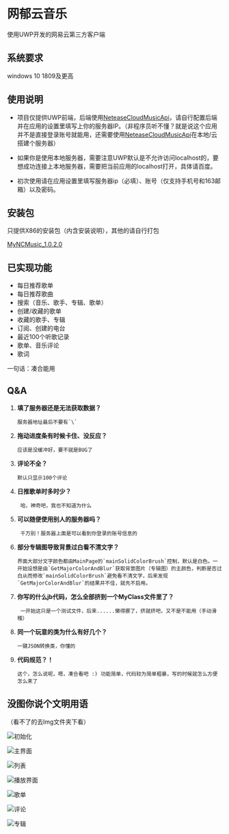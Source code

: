 # 网郁云音乐

使用UWP开发的网易云第三方客户端

## 系统要求
windows 10 1809及更高

## 使用说明
- 项目仅提供UWP前端，后端使用[NeteaseCloudMusicApi](https://github.com/Binaryify/NeteaseCloudMusicApi)，请自行配置后端并在应用的设置里填写上你的服务器IP。（非程序员听不懂？就是说这个应用并不是直接登录账号就能用，还需要使用[NeteaseCloudMusicApi](https://github.com/Binaryify/NeteaseCloudMusicApi)在本地/云搭建个服务器）

- 如果你是使用本地服务器，需要注意UWP默认是不允许访问localhost的，要想成功连接上本地服务器，需要把当前应用的localhost打开，具体请百度。

- 初次使用请在应用设置里填写服务器ip（必填）、账号（仅支持手机号和163邮箱）以及密码。


## 安装包

只提供X86的安装包（内含安装说明），其他的请自行打包

[MyNCMusic_1.0.2.0](https://github.com/qedsd/MyNCMusic/releases/download/1.0.2.0/MyNCMusic_1.0.2.0_Test.zip)

## 已实现功能

- 每日推荐歌单
- 每日推荐歌曲
- 搜索（音乐、歌手、专辑、歌单）
- 创建/收藏的歌单
- 收藏的歌手、专辑
- 订阅、创建的电台
- 最近100个听歌记录
- 歌单、音乐评论
- 歌词

一句话：凑合能用

## Q&A

1. **填了服务器还是无法获取数据？**

       服务器地址最后不要有`\`
1. **拖动进度条有时候卡住、没反应？**

       应该是没缓冲好，要不就是BUG了
1. **评论不全？**

       默认只显示100个评论
1. **日推歌单时多时少？**

        哈，神奇吧，我也不知道为什么
1. **可以随便使用别人的服务器吗？**

        千万别！服务器上面是可以看到你登录的账号信息的
        
1. **部分专辑图导致背景过白看不清文字？**

       界面大部分文字颜色都由MainPage的`mainSolidColorBrush`控制，默认是白色。一开始设想是由`GetMajorColorAndBlur`获取背景图片（专辑图）的主颜色，判断是否过白从而修改`mainSolidColorBrush`避免看不清文字，后来发现`GetMajorColorAndBlur`的结果并不佳，就先不启用。
1. **你写的什么jb代码，怎么全部挤到一个MyClass文件里了？**

        一开始这只是一个测试文件，后来......懒得挪了，挤就挤吧，又不是不能用（手动滑稽）
1. **同一个玩意的类为什么有好几个？**

       一键JSON转换类，你懂的
1. **代码规范？！**

       这个，怎么说呢，嗯，凑合看吧 :) 功能简单，代码较为简单粗暴，写的时候就怎么方便怎么来了


## 没图你说个文明用语
（看不了的去Img文件夹下看）

![初始化](https://github.com/qedsd/MyNCMusic/blob/master/Img/initial.png)

![主界面](https://github.com/qedsd/MyNCMusic/blob/master/Img/home.png)

![列表](https://github.com/qedsd/MyNCMusic/blob/master/Img/list.png)

![播放界面](https://github.com/qedsd/MyNCMusic/blob/master/Img/playing.png)

![歌单](https://github.com/qedsd/MyNCMusic/blob/master/Img/playlist.png)

![评论](https://github.com/qedsd/MyNCMusic/blob/master/Img/comment.png)

![专辑](https://github.com/qedsd/MyNCMusic/blob/master/Img/album.png)
